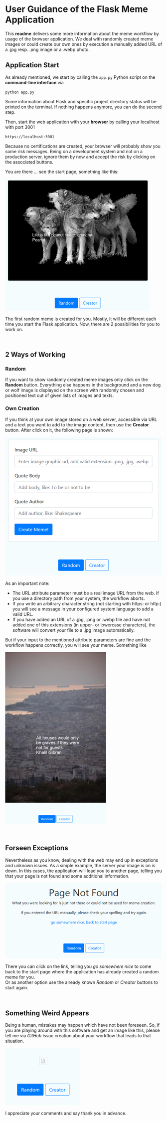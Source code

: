 [//]: # (Image References)

[image1]: ../assets/Meme_wolf_example.png "General start page:"
[image2]: ../assets/creatorStartPage.PNG "Creator start page:"
[image3]: ../assets/greeceImageIvanKarpov_quoteKhalilGibran_65perc.png "Correct creator workflow:"
[image4]: ../assets/pageNotFound-Message.PNG "Invalid creator workflow:"
[image5]: ../assets/FlaskApp_pageIfSomethingWentCompletelyWrong-onlyActiveButtons.PNG "Something went completely wrong:"


# User Guidance of the Flask Meme Application

This **readme** delivers some more information about the meme workflow by usage of the browser application. We deal 
with randomly created meme images or could create our own ones by execution a manually added URL of a .jpg resp. .png 
image or a .webp photo.

## Application Start
As already mentioned, we start by calling the `app.py` Python script on the **command-line interface** via
```python3
python app.py
```
Some information about Flask and specific project directory status will be printed on the terminal. If nothing happens anymore,
you can do the second step.

Then, start the web application with your **browser** by calling your localhost with port 3001
```
https://localhost:3001
```

Because no certifications are created, your browser will probably show you some risk messages. Being on a development system and
not on a production server, ignore them by now and accept the risk by clicking on the associated buttons.

You are there ... see the start page, something like this:

![General start page][image1]

The first random meme is created for you. Mostly, it will be different each time you start the Flask application. Now, there are 
2 possibilities for you to work on.

<br>

## 2 Ways of Working
### Random
If you want to show randomly created meme images only click on the **Random** button. Everything else happens in the background and 
a new dog or wolf image is displayed on the screen with randomly chosen and positioned text out of given lists of images and texts.

### Own Creation
If you think at your own image stored on a web server, accessible via URL and a text you want to add to the image content, then use
the **Creator** button. After click on it, the following page is shown:

![Creator start page][image2]

As an important note:
- The URL attribute parameter must be a real image URL from the web. If you use a directory path from your system, the workflow aborts.
- If you write an arbitrary character string (not starting with https: or http:) you will see a message in your configured system language
to add a valid URL.
- If you have added an URL of a .jpg, .png or .webp file and have not added one of this extensions (in upper- or lowercase characters), 
the software will convert your file to a .jpg image automatically.

But if your input to the mentioned attribute parameters are fine and the workflow happens correctly, you will see your meme. Something like

![Correct creator workflow][image3]

<br>

## Forseen Exceptions
Nevertheless as you know, dealing with the web may end up in exceptions and unknown issues. As a simple example, the server your image is on is down.
In this cases, the application will lead you to another page, telling you that your page is not found and some additional information.

![Invalid creator workflow][image4]

There you can click on the link, telling you *go somewhere nice* to come back to the start page where the application has already created a 
random meme for you.<br>
Or as another option use the already known *Random* or *Creator* buttons to start again.

<br>

## Something Weird Appears
Being a human, mistakes may happen which have not been foreseen. So, if you are playing around with this software and get an image like this, 
please tell me via *GitHub issue* creation about your workflow that leads to that situation. 

![Something went completely wrong][image5]

I appreciate your comments and say thank you in advance.

